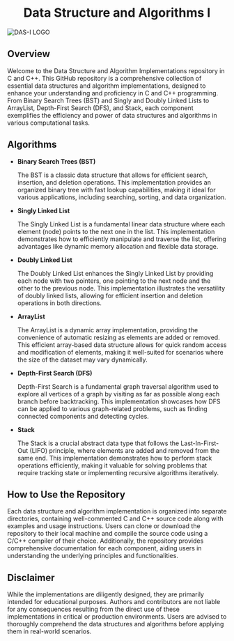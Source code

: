 <h1 align="center" id="title">Data Structure and Algorithms I</h1>

![DAS-I LOGO](https://github.com/millathossain115/Data-Structure-and-Algorithms-I/assets/49544603/fbcc0f26-9c54-4ab6-bbd1-7d930c0af673)

<h2>Overview</h2>

<p id="description"> Welcome to the Data Structure and Algorithm Implementations repository in C and C++. This GitHub repository is a comprehensive collection of essential data structures and algorithm implementations, designed to enhance your understanding and proficiency in C and C++ programming. From Binary Search Trees (BST) and Singly and Doubly Linked Lists to ArrayList, Depth-First Search (DFS), and Stack, each component exemplifies the efficiency and power of data structures and algorithms in various computational tasks.</p>

  
  
<h2>Algorithms</h2>



*   <b>Binary Search Trees (BST)</b>

    
    The BST is a classic data structure that allows for efficient search, insertion, and deletion operations. This implementation provides an organized binary tree with fast lookup capabilities, making it ideal for various applications, including searching, sorting, and data organization.

*   <b>Singly Linked List</b>

    
    The Singly Linked List is a fundamental linear data structure where each element (node) points to the next one in the list. This implementation demonstrates how to efficiently manipulate and traverse the list, offering advantages like dynamic memory allocation and flexible data storage.

*   <b>Doubly Linked List</b>

    
    The Doubly Linked List enhances the Singly Linked List by providing each node with two pointers, one pointing to the next node and the other to the previous node. This implementation illustrates the versatility of doubly linked lists, allowing for efficient insertion and deletion operations in both directions.

*   <b>ArrayList</b>


    The ArrayList is a dynamic array implementation, providing the convenience of automatic resizing as elements are added or removed. This efficient array-based data structure allows for quick random access and modification of elements, making it well-suited for scenarios where the size of the dataset may vary dynamically.


*   <b>Depth-First Search (DFS)</b>

    
    Depth-First Search is a fundamental graph traversal algorithm used to explore all vertices of a graph by visiting as far as possible along each branch before backtracking. This implementation showcases how DFS can be applied to various graph-related problems, such as finding connected components and detecting cycles.

*   <b> Stack</b>

    The Stack is a crucial abstract data type that follows the Last-In-First-Out (LIFO) principle, where elements are added and removed from the same end. This implementation demonstrates how to perform stack operations efficiently, making it valuable for solving problems that require tracking state or implementing recursive algorithms iteratively.


<h2>How to Use the Repository</h2>

Each data structure and algorithm implementation is organized into separate directories, containing well-commented C and C++ source code along with examples and usage instructions. Users can clone or download the repository to their local machine and compile the source code using a C/C++ compiler of their choice. Additionally, the repository provides comprehensive documentation for each component, aiding users in understanding the underlying principles and functionalities.

<h2>Disclaimer</h2>

While the implementations are diligently designed, they are primarily intended for educational purposes. Authors and contributors are not liable for any consequences resulting from the direct use of these implementations in critical or production environments. Users are advised to thoroughly comprehend the data structures and algorithms before applying them in real-world scenarios.